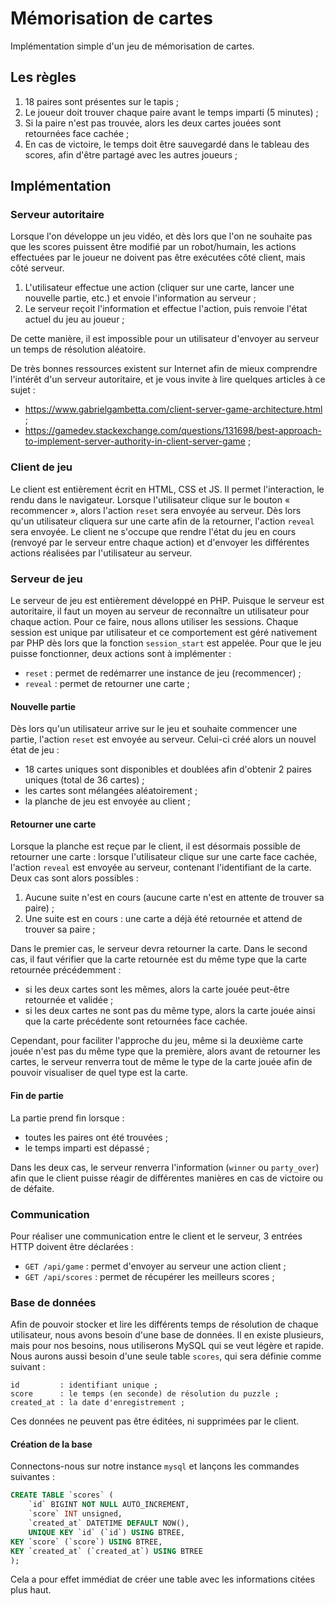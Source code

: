 # Mémorisation de cartes

Implémentation simple d'un jeu de mémorisation de cartes.

## Les règles

1. 18 paires sont présentes sur le tapis ;
2. Le joueur doit trouver chaque paire avant le temps imparti (5 minutes) ;
3. Si la paire n'est pas trouvée, alors les deux cartes jouées sont retournées face cachée ;
3. En cas de victoire, le temps doit être sauvegardé dans le tableau des scores, afin d'être partagé avec les autres
   joueurs ;

## Implémentation

### Serveur autoritaire

Lorsque l'on développe un jeu vidéo, et dès lors que l'on ne souhaite pas que les scores puissent être modifié par un
robot/humain, les actions effectuées par le joueur ne doivent pas être exécutées côté client, mais côté serveur.

1. L'utilisateur effectue une action (cliquer sur une carte, lancer une nouvelle partie, etc.) et envoie l'information
   au serveur ;
2. Le serveur reçoit l'information et effectue l'action, puis renvoie l'état actuel du jeu au joueur ;

De cette manière, il est impossible pour un utilisateur d'envoyer au serveur un temps de résolution aléatoire.

De très bonnes ressources existent sur Internet afin de mieux comprendre l'intérêt d'un serveur autoritaire, et je vous
invite à lire quelques articles à ce sujet :

- https://www.gabrielgambetta.com/client-server-game-architecture.html ;
- https://gamedev.stackexchange.com/questions/131698/best-approach-to-implement-server-authority-in-client-server-game ;

### Client de jeu

Le client est entièrement écrit en HTML, CSS et JS. Il permet l'interaction, le rendu dans le navigateur. Lorsque
l'utilisateur clique sur le bouton « recommencer », alors l'action `reset` sera envoyée au serveur. Dès lors qu'un
utilisateur cliquera sur une carte afin de la retourner, l'action `reveal` sera envoyée. Le client ne s'occupe que
rendre l'état du jeu en cours (renvoyé par le serveur entre chaque action) et d'envoyer les différentes actions
réalisées par l'utilisateur au serveur.

### Serveur de jeu

Le serveur de jeu est entièrement développé en PHP. Puisque le serveur est autoritaire, il faut un moyen au serveur de
reconnaître un utilisateur pour chaque action. Pour ce faire, nous allons utiliser les sessions. Chaque session est
unique par utilisateur et ce comportement est géré nativement par PHP dès lors que la fonction `session_start` est
appelée. Pour que le jeu puisse fonctionner, deux actions sont à implémenter :

- `reset` : permet de redémarrer une instance de jeu (recommencer) ;
- `reveal` : permet de retourner une carte ;

#### Nouvelle partie

Dès lors qu'un utilisateur arrive sur le jeu et souhaite commencer une partie,  l'action `reset` est envoyée au serveur.
Celui-ci créé alors un nouvel état de jeu :

- 18 cartes uniques sont disponibles et doublées afin d'obtenir 2 paires uniques (total de 36 cartes) ;
- les cartes sont mélangées aléatoirement ;
- la planche de jeu est envoyée au client ;

#### Retourner une carte

Lorsque la planche est reçue par le client, il est désormais possible de retourner une carte : lorsque l'utilisateur
clique sur une carte face cachée, l'action `reveal` est envoyée au serveur, contenant l'identifiant de la carte. Deux
cas sont alors possibles :

1. Aucune suite n'est en cours (aucune carte n'est en attente de trouver sa paire) ;
2. Une suite est en cours : une carte a déjà été retournée et attend de trouver sa paire ;

Dans le premier cas, le serveur devra retourner la carte. Dans le second cas, il faut vérifier que la carte retournée
est du même type que la carte retournée précédemment :

- si les deux cartes sont les mêmes, alors la carte jouée peut-être retournée et validée ;
- si les deux cartes ne sont pas du même type, alors la carte jouée ainsi que la carte précédente sont retournées face
  cachée.

Cependant, pour faciliter l'approche du jeu, même si la deuxième carte jouée n'est pas du même type que la première,
alors avant de retourner les cartes, le serveur renverra tout de même le type de la carte jouée afin de pouvoir
visualiser de quel type est la carte.

#### Fin de partie

La partie prend fin lorsque :

- toutes les paires ont été trouvées ;
- le temps imparti est dépassé ;

Dans les deux cas, le serveur renverra l'information (`winner` ou `party_over`) afin que le client puisse réagir de
différentes manières en cas de victoire ou de défaite.

### Communication

Pour réaliser une communication entre le client et le serveur, 3 entrées HTTP doivent être déclarées :

- `GET /api/game` : permet d'envoyer au serveur une action client ;
- `GET /api/scores` : permet de récupérer les meilleurs scores ;

### Base de données

Afin de pouvoir stocker et lire les différents temps de résolution de chaque utilisateur, nous avons besoin d'une base
de données. Il en existe plusieurs, mais pour nos besoins, nous utiliserons MySQL qui se veut légère et rapide. Nous
aurons aussi besoin d'une seule table `scores`, qui sera définie comme suivant :

```
id         : identifiant unique ;
score      : le temps (en seconde) de résolution du puzzle ;
created_at : la date d'enregistrement ;
```

Ces données ne peuvent pas être éditées, ni supprimées par le client.

#### Création de la base

Connectons-nous sur notre instance `mysql` et lançons les commandes suivantes :

```sql
CREATE TABLE `scores` (
	`id` BIGINT NOT NULL AUTO_INCREMENT,
	`score` INT unsigned,
	`created_at` DATETIME DEFAULT NOW(),
	UNIQUE KEY `id` (`id`) USING BTREE,
KEY `score` (`score`) USING BTREE,
KEY `created_at` (`created_at`) USING BTREE
);
```

Cela a pour effet immédiat de créer une table avec les informations citées plus haut.